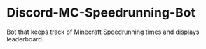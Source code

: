 # Discord-MC-Speedrunning-Bot
Bot that keeps track of Minecraft Speedrunning times and displays leaderboard.
